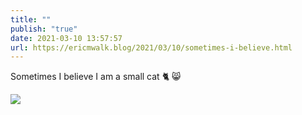 ```yaml
---
title: ""
publish: "true"
date: 2021-03-10 13:57:57
url: https://ericmwalk.blog/2021/03/10/sometimes-i-believe.html
---
```


Sometimes I believe I am a small cat 🐈 😸

![](https://ericmwalk.blog/uploads/2021/3515209781.jpg)